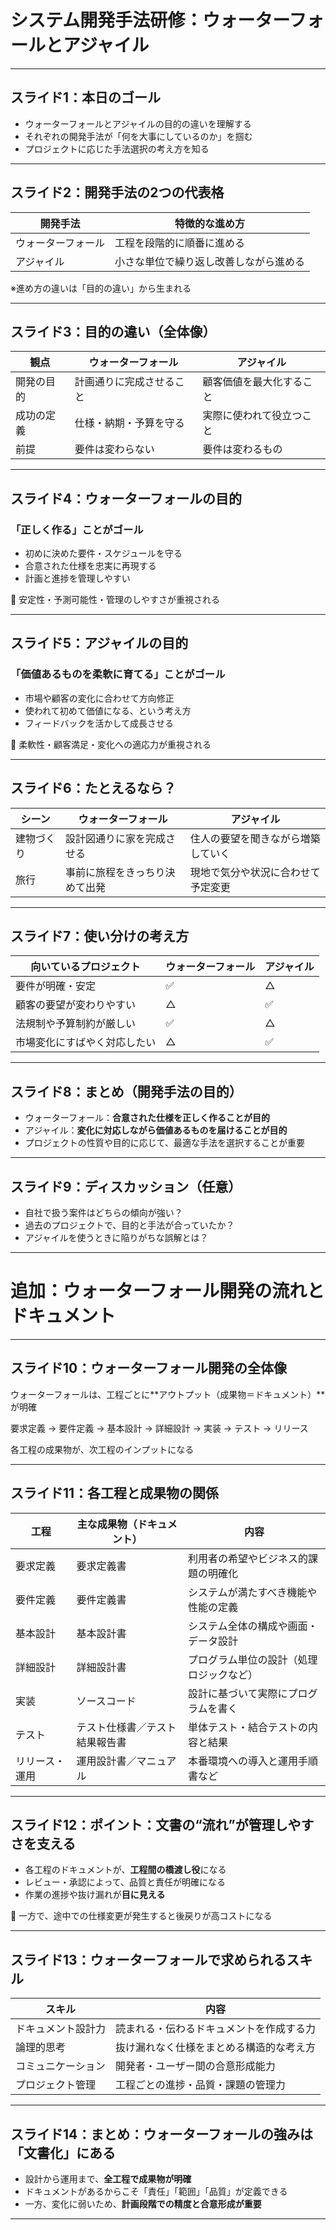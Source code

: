 # システム開発手法研修：ウォーターフォールとアジャイル

---

## スライド1：本日のゴール

- ウォーターフォールとアジャイルの目的の違いを理解する  
- それぞれの開発手法が「何を大事にしているのか」を掴む  
- プロジェクトに応じた手法選択の考え方を知る

---

## スライド2：開発手法の2つの代表格

| 開発手法 | 特徴的な進め方 |
|----------|----------------|
| ウォーターフォール | 工程を段階的に順番に進める |
| アジャイル | 小さな単位で繰り返し改善しながら進める |

※進め方の違いは「目的の違い」から生まれる

---

## スライド3：目的の違い（全体像）

| 観点 | ウォーターフォール | アジャイル |
|------|------------------|-------------|
| 開発の目的 | 計画通りに完成させること | 顧客価値を最大化すること |
| 成功の定義 | 仕様・納期・予算を守る | 実際に使われて役立つこと |
| 前提 | 要件は変わらない | 要件は変わるもの |

---

## スライド4：ウォーターフォールの目的

### 「正しく作る」ことがゴール

- 初めに決めた要件・スケジュールを守る
- 合意された仕様を忠実に再現する
- 計画と進捗を管理しやすい

📌 安定性・予測可能性・管理のしやすさが重視される

---

## スライド5：アジャイルの目的

### 「価値あるものを柔軟に育てる」ことがゴール

- 市場や顧客の変化に合わせて方向修正
- 使われて初めて価値になる、という考え方
- フィードバックを活かして成長させる

📌 柔軟性・顧客満足・変化への適応力が重視される

---

## スライド6：たとえるなら？

| シーン | ウォーターフォール | アジャイル |
|--------|------------------|-------------|
| 建物づくり | 設計図通りに家を完成させる | 住人の要望を聞きながら増築していく |
| 旅行 | 事前に旅程をきっちり決めて出発 | 現地で気分や状況に合わせて予定変更 |

---

## スライド7：使い分けの考え方

| 向いているプロジェクト | ウォーターフォール | アジャイル |
|------------------------|------------------|-------------|
| 要件が明確・安定 | ✅ | △ |
| 顧客の要望が変わりやすい | △ | ✅ |
| 法規制や予算制約が厳しい | ✅ | △ |
| 市場変化にすばやく対応したい | △ | ✅ |

---

## スライド8：まとめ（開発手法の目的）

- ウォーターフォール：**合意された仕様を正しく作ることが目的**
- アジャイル：**変化に対応しながら価値あるものを届けることが目的**
- プロジェクトの性質や目的に応じて、最適な手法を選択することが重要

---

## スライド9：ディスカッション（任意）

- 自社で扱う案件はどちらの傾向が強い？
- 過去のプロジェクトで、目的と手法が合っていたか？
- アジャイルを使うときに陥りがちな誤解とは？

---

# 追加：ウォーターフォール開発の流れとドキュメント

---

## スライド10：ウォーターフォール開発の全体像

ウォーターフォールは、工程ごとに**アウトプット（成果物＝ドキュメント）**が明確

要求定義 → 要件定義 → 基本設計 → 詳細設計 → 実装 → テスト → リリース

各工程の成果物が、次工程のインプットになる

---

## スライド11：各工程と成果物の関係

| 工程 | 主な成果物（ドキュメント） | 内容 |
|------|----------------------------|------|
| 要求定義 | 要求定義書 | 利用者の希望やビジネス的課題の明確化 |
| 要件定義 | 要件定義書 | システムが満たすべき機能や性能の定義 |
| 基本設計 | 基本設計書 | システム全体の構成や画面・データ設計 |
| 詳細設計 | 詳細設計書 | プログラム単位の設計（処理ロジックなど） |
| 実装 | ソースコード | 設計に基づいて実際にプログラムを書く |
| テスト | テスト仕様書／テスト結果報告書 | 単体テスト・結合テストの内容と結果 |
| リリース・運用 | 運用設計書／マニュアル | 本番環境への導入と運用手順書など |

---

## スライド12：ポイント：文書の“流れ”が管理しやすさを支える

- 各工程のドキュメントが、**工程間の橋渡し役**になる
- レビュー・承認によって、品質と責任が明確になる
- 作業の進捗や抜け漏れが**目に見える**

📌 一方で、途中での仕様変更が発生すると後戻りが高コストになる

---

## スライド13：ウォーターフォールで求められるスキル

| スキル | 内容 |
|--------|------|
| ドキュメント設計力 | 読まれる・伝わるドキュメントを作成する力 |
| 論理的思考 | 抜け漏れなく仕様をまとめる構造的な考え方 |
| コミュニケーション | 開発者・ユーザー間の合意形成能力 |
| プロジェクト管理 | 工程ごとの進捗・品質・課題の管理力 |

---

## スライド14：まとめ：ウォーターフォールの強みは「文書化」にある

- 設計から運用まで、**全工程で成果物が明確**
- ドキュメントがあるからこそ「責任」「範囲」「品質」が定義できる
- 一方、変化に弱いため、**計画段階での精度と合意形成が重要**

---
